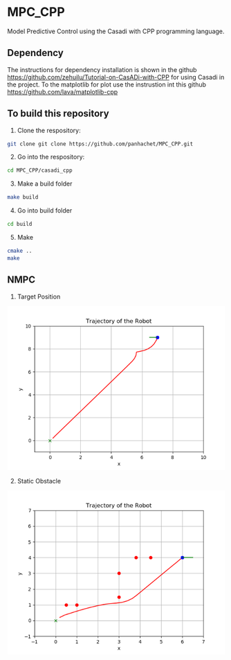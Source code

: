 # MPC_CPP
Model Predictive Control using the Casadi with CPP programming language.

## Dependency
The instructions for dependency installation is shown in the github https://github.com/zehuilu/Tutorial-on-CasADi-with-CPP for using Casadi in the project.
To the matplotlib for plot use the instrustion int this github https://github.com/lava/matplotlib-cpp

## To build this repository 
1. Clone the respository:
```bash
git clone git clone https://github.com/panhachet/MPC_CPP.git
```
2. Go into the respository:
```bash
cd MPC_CPP/casadi_cpp
```
3. Make a build folder
```bash
make build
```
4. Go into build folder
```bash
cd build 
```
5. Make
```bash
cmake ..
make
```
## NMPC 
1. Target Position

![MPC_CPP](Result/target_position.png)

2. Static Obstacle

![MPC_CPP](Result/static_obstacle.png)
   



